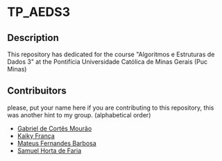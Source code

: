 # TP_AEDS3

## Description
This repository has dedicated for the course "Algoritmos e Estruturas de Dados 3" at the Pontifícia Universidade Católica de Minas Gerais (Puc Minas)

## Contribuitors

please, put your name here if you are contributing to this repository, this was another hint to my group. (alphabetical order)

- [Gabriel de Cortês Mourão](https://www.linkedin.com/in/gabriel-mour%C3%A3o-b73a83216/)
- [Kaiky França](https://www.linkedin.com/in/glkaiky/)
- [Mateus Fernandes Barbosa](https://www.linkedin.com/in/mateus-fernandes-barbosa-712783276/)
- [Samuel Horta de Faria](https://www.linkedin.com/in/samuelhortafaria/)
